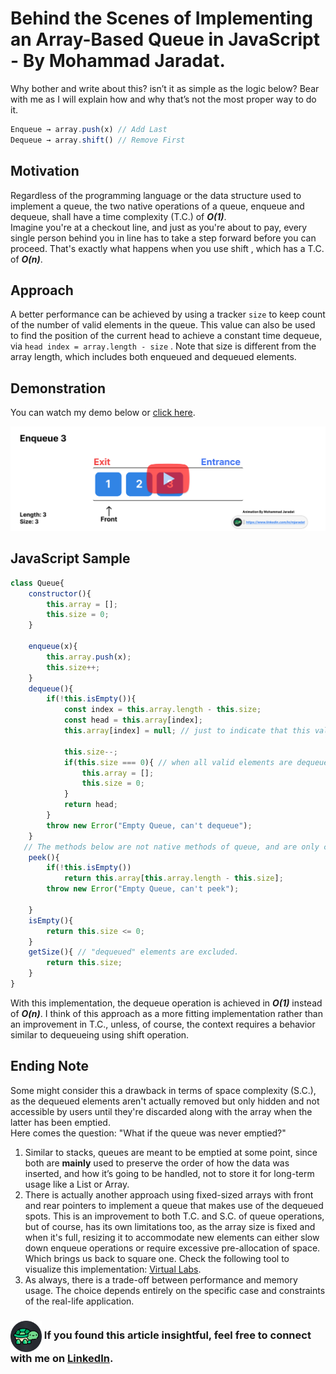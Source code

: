 # **Behind the Scenes of Implementing an Array-Based Queue in JavaScript \- By Mohammad Jaradat.**

Why bother and write about this? isn’t it as simple as the logic below? Bear with me as I will explain how and why that’s not the most proper way to do it.

```javascript
Enqueue → array.push(x) // Add Last
Dequeue → array.shift() // Remove First
```

## **Motivation**

Regardless of the programming language or the data structure used to implement a queue, the two native operations of a queue, enqueue and dequeue, shall have a time complexity (T.C.) of ***O(1)***.  
Imagine you're at a checkout line, and just as you're about to pay, every single person behind you in line has to take a step forward before you can proceed. That's exactly what happens when you use  shift , which has a T.C. of ***O(n)***.

## **Approach**

A better performance can be achieved by using a tracker  `size`  to keep count of the number of valid elements in the queue. This value can also be used to find the position of the current head to achieve a constant time dequeue, via  `head index = array.length - size` . Note that  size  is different from the array length, which includes both enqueued and dequeued elements.

## **Demonstration**

You can watch my demo below or [click here](https://drive.google.com/file/d/1\_DLz8Fac-BZMYvbK53\_X8wloBre1P21k/view?usp=sharing).

[![](images/demo.png)](https://drive.google.com/file/d/1\_DLz8Fac-BZMYvbK53\_X8wloBre1P21k/view?usp=sharing)

## **JavaScript Sample**
```javascript
class Queue{
    constructor(){
        this.array = [];
        this.size = 0;
    }

    enqueue(x){
        this.array.push(x);
        this.size++;
    }
    dequeue(){
        if(!this.isEmpty()){
            const index = this.array.length - this.size;
            const head = this.array[index];
            this.array[index] = null; // just to indicate that this value was "dequeued".

            this.size--;
            if(this.size === 0){ // when all valid elements are dequeued, empty the array from these "dequeued" elements.
                this.array = [];
                this.size = 0;
            }
            return head;
        }
        throw new Error("Empty Queue, can't dequeue");
    }
   // The methods below are not native methods of queue, and are only complementary.
    peek(){
        if(!this.isEmpty())
            return this.array[this.array.length - this.size];
        throw new Error("Empty Queue, can't peek");

    }
    isEmpty(){
        return this.size <= 0;
    }
    getSize(){ // "dequeued" elements are excluded.
        return this.size;
    }
}

```
With this implementation, the dequeue operation is achieved in ***O(1)***  instead of ***O(n)***. I think of this approach as a more fitting implementation rather than an improvement in T.C., unless, of course, the context requires a behavior similar to dequeueing using  shift  operation.

## **Ending Note**

Some might consider this a drawback in terms of space complexity (S.C.), as the dequeued elements aren't actually removed but only hidden and not accessible by users until they're discarded along with the array when the latter has been emptied.  
Here comes the question: "What if the queue was never emptied?"

1. Similar to stacks, queues are meant to be emptied at some point, since both are **mainly** used to preserve the order of how the data was inserted, and how it’s going to be handled, not to store it for long-term usage like a List or Array.  
2. There is actually another approach using fixed-sized arrays with front and rear pointers to implement a queue that makes use of the dequeued spots. This is an improvement to both T.C. and S.C. of queue operations, but of course, has its own limitations too, as the array size is fixed and when it's full, resizing it to accommodate new elements can either slow down enqueue operations or require excessive pre-allocation of space. Which brings us back to square one. Check the following tool to visualize this implementation: [Virtual Labs](https://ds1-iiith.vlabs.ac.in/exp/stacks-queues/queues/queuesarrays.html).  
3. As always, there is a trade-off between performance and memory usage. The choice depends entirely on the specific case and constraints of the real-life application.

### <img src="images/pfp.png"  align="center" width="50" height="50"> If you found this article insightful, feel free to connect with me on [LinkedIn](https://www.linkedin.com/in/mjaradat).
